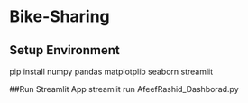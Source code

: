 # Bike-Sharing

## Setup Environment
pip install numpy pandas matplotplib seaborn streamlit

##Run Streamlit App
streamlit run AfeefRashid_Dashborad.py
